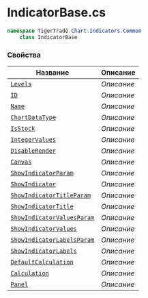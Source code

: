 
# IndicatorBase.cs
```csharp
namespace TigerTrade.Chart.Indicators.Common  
    class IndicatorBase
```

### Свойства
| Название | Описание |
| --- | --- |
| [`Levels`](./Свойства/Levels.md) | *Описание* |
| [`ID`](./Свойства/ID.md) | *Описание* |
| [`Name`](./Свойства/Name.md) | *Описание* |
| [`ChartDataType`](./Свойства/ChartDataType.md) | *Описание* |
| [`IsStock`](./Свойства/IsStock.md) | *Описание* |
| [`IntegerValues`](./Свойства/IntegerValues.md) | *Описание* |
| [`DisableRender`](./Свойства/DisableRender.md) | *Описание* |
| [`Canvas`](./Свойства/Canvas.md) | *Описание* |
| [`ShowIndicatorParam`](./Свойства/ShowIndicatorParam.md) | *Описание* |
| [`ShowIndicator`](./Свойства/ShowIndicator.md) | *Описание* |
| [`ShowIndicatorTitleParam`](./Свойства/ShowIndicatorTitleParam.md) | *Описание* |
| [`ShowIndicatorTitle`](./Свойства/ShowIndicatorTitle.md) | *Описание* |
| [`ShowIndicatorValuesParam`](./Свойства/ShowIndicatorValuesParam.md) | *Описание* |
| [`ShowIndicatorValues`](./Свойства/ShowIndicatorValues.md) | *Описание* |
| [`ShowIndicatorLabelsParam`](./Свойства/ShowIndicatorLabelsParam.md) | *Описание* |
| [`ShowIndicatorLabels`](./Свойства/ShowIndicatorLabels.md) | *Описание* |
| [`DefaultCalculation`](./Свойства/DefaultCalculation.md) | *Описание* |
| [`Calculation`](./Свойства/Calculation.md) | *Описание* |
| [`Panel`](./Свойства/Panel.md) | *Описание* |

